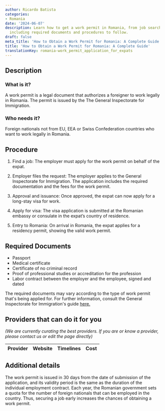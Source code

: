 ```yaml
---
author: Ricardo Batista
categories:
- Romania
date: '2024-06-07'
description: Learn how to get a work permit in Romania, from job search to visa application,
  including required documents and procedures to follow.
draft: false
meta_title: 'How to Obtain a Work Permit for Romania: A Complete Guide'
title: 'How to Obtain a Work Permit for Romania: A Complete Guide'
translationKey: romania-work_permit_application_for_expats
---
```


## Description
### What is it?
A work permit is a legal document that authorizes a foreigner to work legally in Romania. The permit is issued by the The General Inspectorate for Immigration.

### Who needs it?
Foreign nationals not from EU, EEA or Swiss Confederation countries who want to work legally in Romania.

## Procedure
1. Find a job: The employer must apply for the work permit on behalf of the expat. 

2. Employer files the request:  The employer applies to the General Inspectorate for Immigration. The application includes the required documentation and the fees for the work permit. 

3. Approval and issuance: Once approved, the expat can now apply for a long-stay visa for work. 

4. Apply for visa: The visa application is submitted at the Romanian embassy or consulate in the expat’s country of residence. 

5. Entry to Romania: On arrival in Romania, the expat applies for a residency permit, showing the valid work permit.

## Required Documents
- Passport
- Medical certificate
- Certificate of no criminal record
- Proof of professional studies or accreditation for the profession
- Labor contract between the employer and the employee, signed and dated

The required documents may vary according to the type of work permit that's being applied for. For further information, consult the General Inspectorate for Immigration's guide [here.](http://igi.mai.gov.ro/en/content/employment)

## Providers that can do it for you

_(We are currently curating the best providers. If you are or know a provider, please contact us or edit the page directly)_

| Provider        |     Website     |     Timelines    |       Cost      |
| --------------- | --------------- |  :-------------: | :-------------: |

## Additional details
The work permit is issued in 30 days from the date of submission of the application, and its validity period is the same as the duration of the individual employment contract.
Each year, the Romanian government sets a quota for the number of foreign nationals that can be employed in the country. Thus, securing a job early increases the chances of obtaining a work permit.